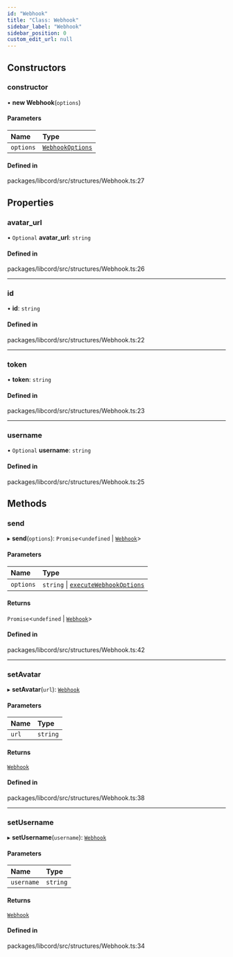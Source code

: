 ```yaml
---
id: "Webhook"
title: "Class: Webhook"
sidebar_label: "Webhook"
sidebar_position: 0
custom_edit_url: null
---
```


## Constructors

### constructor

• **new Webhook**(`options`)

#### Parameters

| Name | Type |
| :------ | :------ |
| `options` | [`WebhookOptions`](../interfaces/WebhookOptions.md) |

#### Defined in

packages/libcord/src/structures/Webhook.ts:27

## Properties

### avatar\_url

• `Optional` **avatar\_url**: `string`

#### Defined in

packages/libcord/src/structures/Webhook.ts:26

___

### id

• **id**: `string`

#### Defined in

packages/libcord/src/structures/Webhook.ts:22

___

### token

• **token**: `string`

#### Defined in

packages/libcord/src/structures/Webhook.ts:23

___

### username

• `Optional` **username**: `string`

#### Defined in

packages/libcord/src/structures/Webhook.ts:25

## Methods

### send

▸ **send**(`options`): `Promise`<`undefined` \| [`Webhook`](Webhook.md)\>

#### Parameters

| Name | Type |
| :------ | :------ |
| `options` | `string` \| [`executeWebhookOptions`](../interfaces/executeWebhookOptions.md) |

#### Returns

`Promise`<`undefined` \| [`Webhook`](Webhook.md)\>

#### Defined in

packages/libcord/src/structures/Webhook.ts:42

___

### setAvatar

▸ **setAvatar**(`url`): [`Webhook`](Webhook.md)

#### Parameters

| Name | Type |
| :------ | :------ |
| `url` | `string` |

#### Returns

[`Webhook`](Webhook.md)

#### Defined in

packages/libcord/src/structures/Webhook.ts:38

___

### setUsername

▸ **setUsername**(`username`): [`Webhook`](Webhook.md)

#### Parameters

| Name | Type |
| :------ | :------ |
| `username` | `string` |

#### Returns

[`Webhook`](Webhook.md)

#### Defined in

packages/libcord/src/structures/Webhook.ts:34
